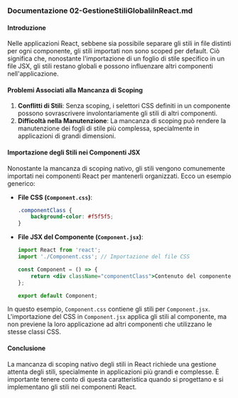 ### Documentazione 02-GestioneStiliGlobaliInReact.md

#### Introduzione
Nelle applicazioni React, sebbene sia possibile separare gli stili in file distinti per ogni componente, gli stili importati non sono scoped per default. Ciò significa che, nonostante l'importazione di un foglio di stile specifico in un file JSX, gli stili restano globali e possono influenzare altri componenti nell'applicazione.

#### Problemi Associati alla Mancanza di Scoping
1. **Conflitti di Stili**: Senza scoping, i selettori CSS definiti in un componente possono sovrascrivere involontariamente gli stili di altri componenti.
2. **Difficoltà nella Manutenzione**: La mancanza di scoping può rendere la manutenzione dei fogli di stile più complessa, specialmente in applicazioni di grandi dimensioni.

#### Importazione degli Stili nei Componenti JSX
Nonostante la mancanza di scoping nativo, gli stili vengono comunemente importati nei componenti React per mantenerli organizzati. Ecco un esempio generico:

- **File CSS (`Component.css`)**:
  ```css
  .componentClass {
      background-color: #f5f5f5;
  }
  ```

- **File JSX del Componente (`Component.jsx`)**:
  ```jsx
  import React from 'react';
  import './Component.css'; // Importazione del file CSS

  const Component = () => {
      return <div className="componentClass">Contenuto del componente</div>;
  };

  export default Component;
  ```

In questo esempio, `Component.css` contiene gli stili per `Component.jsx`. L'importazione del CSS in `Component.jsx` applica gli stili al componente, ma non previene la loro applicazione ad altri componenti che utilizzano le stesse classi CSS.

#### Conclusione
La mancanza di scoping nativo degli stili in React richiede una gestione attenta degli stili, specialmente in applicazioni più grandi e complesse. È importante tenere conto di questa caratteristica quando si progettano e si implementano gli stili nei componenti React.
